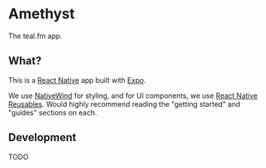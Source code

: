 # Amethyst

The teal.fm app.

## What?

This is a [React Native](https://reactnative.dev/) app built with [Expo](https://expo.dev/).

We use [NativeWind](https://nativewind.dev/) for styling, and for UI components, we use [React Native Reusables](https://github.com/mrzachnugent/react-native-reusables).
Would highly recommend reading the "getting started" and "guides" sections on each.

## Development

TODO

